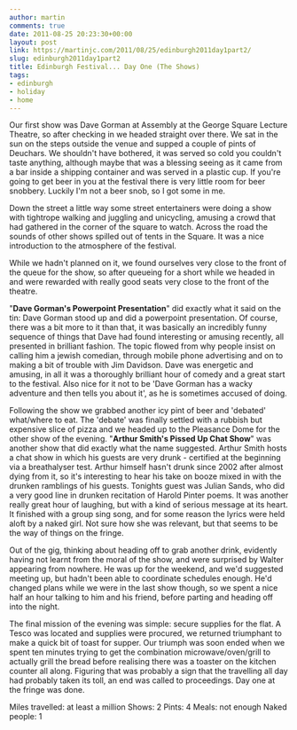 ```yaml
---
author: martin
comments: true
date: 2011-08-25 20:23:30+00:00
layout: post
link: https://martinjc.com/2011/08/25/edinburgh2011day1part2/
slug: edinburgh2011day1part2
title: Edinburgh Festival... Day One (The Shows)
tags:
- edinburgh
- holiday
- home
---
```


Our first show was Dave Gorman at Assembly at the George Square Lecture Theatre, so after checking in we headed straight over there. We sat in the sun on the steps outside the venue and supped a couple of pints of Deuchars. We shouldn't have bothered, it was served so cold you couldn't taste anything, although maybe that was a blessing seeing as it came from a bar inside a shipping container and was served in a plastic cup. If you're going to get beer in you at the festival there is very little room for beer snobbery. Luckily I'm not a beer snob, so I got some in me.

Down the street a little way some street entertainers were doing a show with tightrope walking and juggling and unicycling, amusing a crowd that had gathered in the corner of the square to watch. Across the road the sounds of other shows spilled out of tents in the Square. It was a nice introduction to the atmosphere of the festival.

While we hadn't planned on it, we found ourselves very close to the front of the queue for the show, so after queueing for a short while we headed in and were rewarded with really good seats very close to the front of the theatre.

"**Dave Gorman's Powerpoint Presentation**" did exactly what it said on the tin: Dave Gorman stood up and did a powerpoint presentation. Of course, there was a bit more to it than that, it was basically an incredibly funny sequence of things that Dave had found interesting or amusing recently, all presented in brilliant fashion. The topic flowed from why people insist on calling him a jewish comedian, through mobile phone advertising and on to making a bit of trouble with Jim Davidson. Dave was energetic and amusing, in all it was a thoroughly brilliant hour of comedy and a great start to the festival. Also nice for it not to be 'Dave Gorman has a wacky adventure and then tells you about it', as he is sometimes accused of doing.

Following the show we grabbed another icy pint of beer and 'debated' what/where to eat. The 'debate' was finally settled with a rubbish but expensive slice of pizza and we headed up to the Pleasance Dome for the other show of the evening. "**Arthur Smith's Pissed Up Chat Show**" was another show that did exactly what the name suggested. Arthur Smith hosts a chat show in which his guests are very drunk - certified at the beginning via a breathalyser test. Arthur himself hasn't drunk since 2002 after almost dying from it, so it's interesting to hear his take on booze mixed in with the drunken ramblings of his guests. Tonights guest was Julian Sands, who did a very good line in drunken recitation of Harold Pinter poems. It was another really great hour of laughing, but with a kind of serious message at its heart. It finished with a group sing song, and for some reason the lyrics were held aloft by a naked girl. Not sure how she was relevant, but that seems to be the way of things on the fringe.

Out of the gig, thinking about heading off to grab another drink, evidently having not learnt from the moral of the show, and were surprised by Walter appearing from nowhere. He was up for the weekend, and we'd suggested meeting up, but hadn't been able to coordinate schedules enough. He'd changed plans while we were in the last show though, so we spent a nice half an hour talking to him and his friend, before parting and heading off into the night.

The final mission of the evening was simple: secure supplies for the flat. A Tesco was located and supplies were procured, we returned triumphant to make a quick bit of toast for supper. Our triumph was soon ended when we spent ten minutes trying to get the combination microwave/oven/grill to actually grill the bread before realising there was a toaster on the kitchen counter all along. Figuring that was probably a sign that the travelling all day had probably taken its toll, an end was called to proceedings. Day one at the fringe was done.

Miles travelled: at least a million
Shows: 2
Pints: 4
Meals: not enough
Naked people: 1
